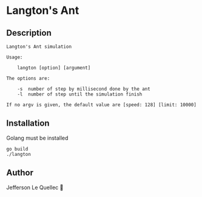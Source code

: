 # Langton's Ant

## Description

```
Langton's Ant simulation

Usage:

	langton [option] [argument]

The options are:

	-s	number of step by millisecond done by the ant
	-l	number of step until the simulation finish

If no argv is given, the default value are [speed: 128] [limit: 10000]
```

## Installation

Golang must be installed

```
go build
./langton
```

## Author

Jefferson Le Quellec 🐜
